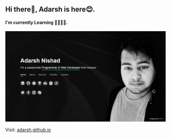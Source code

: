 ## Hi there👋, Adarsh is here😊.
#### I'm currently Learning 👨‍💻👨‍💻.

 <a href="https://adarshn7.github.io/me1/" target="_blank"> <img src="img/logo.png"> </a>

Visit: <a href="https://adarshn7.github.io/me1/" target="_blank"> adarsh.github.io  </a>


<!--
**AdarshN7/AdarshN7** is a ✨ _special_ ✨ repository because its `README.md` (this file) appears on your GitHub profile.

Here are some ideas to get you started:

- 🔭 I’m currently working on ...
- 🌱 I’m currently learning ...
- 👯 I’m looking to collaborate on ...
- 🤔 I’m looking for help with ...
- 💬 Ask me about ...
- 📫 How to reach me: ...
- 😄 Pronouns: ...
- ⚡ Fun fact: ...
-->
